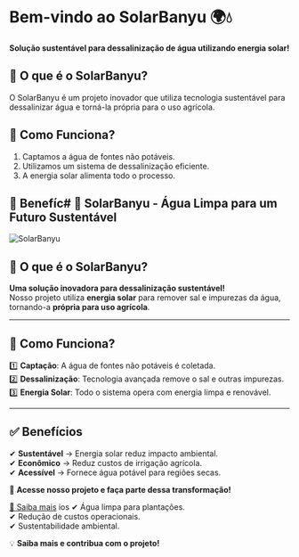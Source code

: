 # Bem-vindo ao SolarBanyu 🌍💧

**Solução sustentável para dessalinização de água utilizando energia solar!**

## 🔹 O que é o SolarBanyu?
O SolarBanyu é um projeto inovador que utiliza tecnologia sustentável para dessalinizar água e torná-la própria para o uso agrícola.

## 🔹 Como Funciona?
1. Captamos a água de fontes não potáveis.
2. Utilizamos um sistema de dessalinização eficiente.
3. A energia solar alimenta todo o processo.

## 🔹 Benefíc# 🌊 SolarBanyu - Água Limpa para um Futuro Sustentável

![SolarBanyu](https://link-da-imagem.com/logo.png)

## 🌟 O que é o SolarBanyu?
**Uma solução inovadora para dessalinização sustentável!**  
Nosso projeto utiliza **energia solar** para remover sal e impurezas da água, tornando-a **própria para uso agrícola**.

---

## 🔹 Como Funciona?
1️⃣ **Captação**: A água de fontes não potáveis é coletada.  
2️⃣ **Dessalinização**: Tecnologia avançada remove o sal e outras impurezas.  
3️⃣ **Energia Solar**: Todo o sistema opera com energia limpa e renovável.  

---

## ✅ Benefícios
✔ **Sustentável** → Energia solar reduz impacto ambiental.  
✔ **Econômico** → Reduz custos de irrigação agrícola.  
✔ **Acessível** → Fornece água potável para regiões secas.  

📌 **Acesse nosso projeto e faça parte dessa transformação!**

[🔗 Saiba mais](#)
ios
✔ Água limpa para plantações.  
✔ Redução de custos operacionais.  
✔ Sustentabilidade ambiental.  

💡 **Saiba mais e contribua com o projeto!**
